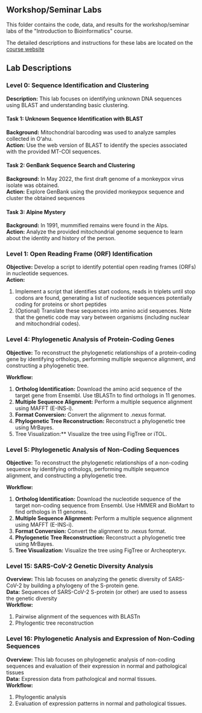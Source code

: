 ## Workshop/Seminar Labs

This folder contains the code, data, and results for the workshop/seminar labs of the "Introduction to Bioinformatics" course.

The detailed descriptions and instructions for these labs are located on the [course website](https://www.etssa.space/dry-lab)

## Lab Descriptions

### Level 0: Sequence Identification and Clustering

   **Description:** This lab focuses on identifying unknown DNA sequences using BLAST and understanding basic clustering.

#### Task 1: Unknown Sequence Identification with BLAST
   **Background:**  Mitochondrial barcoding was used to analyze samples collected in Oʻahu. \
   **Action:** Use the web version of BLAST to identify the species associated with the provided MT-COI sequences.

#### Task 2: GenBank Sequence Search and Clustering
   **Background:** In May 2022, the first draft genome of a monkeypox virus isolate was obtained. \
   **Action:** Explore GenBank using the provided monkeypox sequence and cluster the obtained sequences

#### Task 3: Alpine Mystery
**Background:** In 1991, mummified remains were found in the Alps.\
**Action:** Analyze the provided mitochondrial genome sequence to learn about the identity and history of the person.

### Level 1: Open Reading Frame (ORF) Identification

   **Objective:** Develop a script to identify potential open reading frames (ORFs) in nucleotide sequences. \
    **Action:**
1.  Implement a script that identifies start codons, reads in triplets until stop codons are found, generating a list of nucleotide sequences potentially coding for proteins or short peptides
2.  (Optional) Translate these sequences into amino acid sequences. Note that the genetic code may vary between organisms (including nuclear and mitochondrial codes).


### Level 4: Phylogenetic Analysis of Protein-Coding Genes

   **Objective:** To reconstruct the phylogenetic relationships of a protein-coding gene by identifying orthologs, performing multiple sequence alignment, and constructing a phylogenetic tree.

**Workflow:**
1. **Ortholog Identification:** Download the amino acid sequence of the target gene from Ensembl. Use tBLASTn to find orthologs in 11 genomes.
2. **Multiple Sequence Alignment:** Perform a multiple sequence alignment using MAFFT (E-INS-i).
3. **Format Conversion:** Convert the alignment to .nexus format.
4. **Phylogenetic Tree Reconstruction:** Reconstruct a phylogenetic tree using MrBayes.
5. Tree Visualization:** Visualize the tree using FigTree or iTOL.

### Level 5: Phylogenetic Analysis of Non-Coding Sequences

**Objective:** To reconstruct the phylogenetic relationships of a non-coding sequence by identifying orthologs, performing multiple sequence alignment, and constructing a phylogenetic tree.

**Workflow:**
1. **Ortholog Identification:** Download the nucleotide sequence of the target non-coding sequence from Ensembl. Use HMMER and BioMart to find orthologs in 11 genomes.
2. **Multiple Sequence Alignment:** Perform a multiple sequence alignment using MAFFT (E-INS-i).
3. **Format Conversion:** Convert the alignment to .nexus format.
4. **Phylogenetic Tree Reconstruction:** Reconstruct a phylogenetic tree using MrBayes.
5. **Tree Visualization:** Visualize the tree using FigTree or Archeopteryx.

### Level 15: SARS-CoV-2 Genetic Diversity Analysis

   **Overview:** This lab focuses on analyzing the genetic diversity of SARS-CoV-2 by building a phylogeny of the S-protein gene. \
   **Data:** Sequences of SARS-CoV-2 S-protein (or other) are used to assess the genetic diversity \
    **Workflow:**
1. Pairwise alignment of the sequences with BLASTn
2. Phylogentic tree reconstruction

### Level 16: Phylogenetic Analysis and Expression of Non-Coding Sequences

**Overview:** This lab focuses on phylogenetic analysis of non-coding sequences and evaluation of their expression in normal and pathological tissues \
**Data:** Expression data from pathological and normal tissues. \
**Workflow:**
1. Phylogentic analysis
2. Evaluation of expression patterns in normal and pathological tissues.
